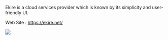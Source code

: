 Ekire is a cloud services provider which is known by its simplicity and user-friendly UI.

Web Site : https://ekire.net/

![](https://camo.githubusercontent.com/a1e2086e68b41f62e3d25f34025ad6f11b3c292772135fd747f4ec030a80397e/68747470733a2f2f656b6972652e6e65742f77702d636f6e74656e742f75706c6f6164732f323032342f30312f426c75652d4461726b2d4d696e696d616c6973742d496e697469616c2d452d4c65747465722d4c6f676f2d31342d312d313530783135302e706e67)
